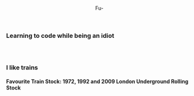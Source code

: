 <!DOCTYPE HTML>
<html>
  <header> 
   Fu- 
  </header>
  <main>
    <h3> Learning to code while being an idiot <h3>
    <br>
      <h3> I like trains </h3>
       <h4> Favourite Train Stock: 1972, 1992 and 2009 London Underground Rolling Stock<h4>
         
    

